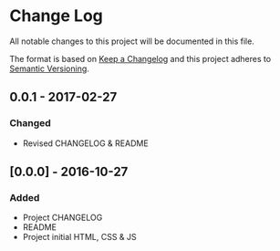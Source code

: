# Change Log
All notable changes to this project will be documented in this file.

The format is based on [Keep a Changelog](http://keepachangelog.com/) 
and this project adheres to [Semantic Versioning](http://semver.org/).

## 0.0.1 - 2017-02-27
### Changed
- Revised CHANGELOG & README

## [0.0.0] - 2016-10-27
### Added
- Project CHANGELOG
- README
- Project initial HTML, CSS & JS

[v0.0.1]: https://github.com/mlvnt/StartPage/compare/v0.0.1...HEAD
